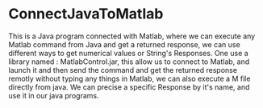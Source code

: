 # ConnectJavaToMatlab
This is a Java program connected with Matlab, where we can execute any Matlab command from Java and get a returned response, 
we can use different ways to get numerical values or String's  Responses. 
One use a library named : MatlabControl.jar, this allow us to connect to Matlab, and launch it and then send the command and 
get the returned response remotly without typing any things in Matlab, we can also execute a M file directly from java. 
We can precise a specific Response by it's name, and use it in our java programs.
